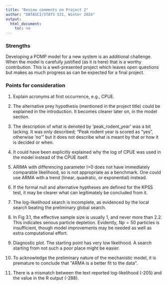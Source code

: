 ```yaml
---
title: "Review comments on Project 2"
author: "DATASCI/STATS 531, Winter 2024"
output:
  html_document:
    toc: no
---
```


### Strengths

Developing a POMP model for a new system is an additional challenge. When the model is carefully justified (as it is here) that is a worthy contribution. This is a well-presented project which leaves open questions but makes as much progress as can be expected for a final project.

### Points for consideration

1. Explain acronyms at first occurrence, e.g., CPUE. 

1. The alternative prey hypothesis (mentioned in the project title) could be explained in the introduction. It becomes clearer later on, in the model section.

1. The description of what is denoted by ‘peak_rodent_year’ was a bit lacking. It was only described; “Peak rodent year is scored as “yes”, otherwise ‘no’” but it does not describe what is meant by that or how it is decided or when.

1. It could have been explicitly explained why the log of CPUE was used in the model instead of the CPUE itself.

1. ARIMA with differencing parameter I>0 does not have immediately comparable likelihood, so is not appropriate as a benchmark. One could use ARMA with a trend (linear, quadratic, or exponential) instead.

1. If the formal null and alternative hyptheses are defined for the KPSS test, it may be clearer what can legitimately be concluded from it.

1. The log-likelihood search is incomplete, as evidenced by the local search beating the preliminary global search.

1. In Fig 3.1, the effective sample size is usually 1, and never more than 2.2. This indicates serious particle depletion. Evidently, $Np=50$ particles is insufficient, though model improvements may be needed as well as extra computational effort.

1. Diagnostic plot. The starting point has very low likelihood. A search starting from not such a poor place might be easier.

1. To acknowledge the preliminary nature of the mechanistic model, it is premature to conclude that "ARMA is a better fit to the data". 

1. There is a mismatch between the text reported log-likelihood (-205) and the value in the R output (-288).


